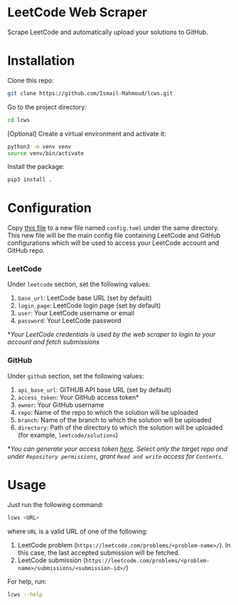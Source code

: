 # LeetCode Web Scraper
Scrape LeetCode and automatically upload your solutions to GitHub.

# Installation
Clone this repo:
```bash
git clone https://github.com/Ismail-Mahmoud/lcws.git
```
Go to the project directory:
```bash
cd lcws
```
[Optional] Create a virtual environment and activate it:
```bash
python3 -m venv venv
source venv/bin/activate
```
Install the package:
```bash
pip3 install .
```

# Configuration
Copy [this file](./lcws/config/config.default.toml) to a new file named `config.toml` under the same directory. This new file will be the main config file containing LeetCode and GitHub configurations which will be used to access your LeetCode account and GitHub repo.

### LeetCode
Under `leetcode` section, set the following values:
1. `base_url`: LeetCode base URL (set by default)
2. `login_page`: LeetCode login page (set by default)
3. `user`: Your LeetCode username or email
4. `password`: Your LeetCode password

**Your LeetCode credentials is used by the web scraper to login to your account and fetch submissions*

### GitHub
Under `github` section, set the following values:
1. `api_base_url`: GITHUB API base URL (set by default)
2. `access_token`: Your GitHub access token*
3. `owner`: Your GitHub username
4. `repo`: Name of the repo to which the solution will be uploaded
5. `branch`: Name of the branch to which the solution will be uploaded
6. `directory`: Path of the directory to which the solution will be uploaded (for example, `leetcode/solutions`)

**You can generate your access token [here](https://github.com/settings/personal-access-tokens/new). Select only the target repo and under `Repository permissions`, grant `Read and write` access for `Contents`.*

# Usage
Just run the following command:
```bash
lcws <URL>
```
where `URL` is a valid URL of one of the following:
1. LeetCode problem (`https://leetcode.com/problems/<problem-name>/`). In this case, the last accepted submission will be fetched.
2. LeetCode submission (`https://leetcode.com/problems/<problem-name>/submissions/<submission-id>/`)

For help, run:
```bash
lcws --help
```
